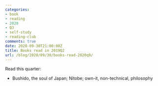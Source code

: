 ```yaml
---
categories:
- book
- reading
- 2020
- Q3
- self-study
- reading-club
comments: true
date: 2020-09-30T21:00:00Z
title: Books read in 2019Q2
url: /blog/2020/09/30/books-read-2020q9/
---
```


Read this quarter:
  
  * Bushido, the soul of Japan; Nitobe; own-it, non-technical, philosophy

